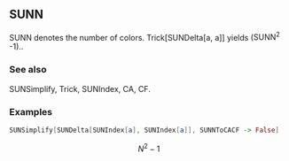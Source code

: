 ##  SUNN 

SUNN denotes the number of colors. Trick[SUNDelta[a, a]] yields ($\text{SUNN}^2$ -1)..

###  See also 

SUNSimplify, Trick, SUNIndex, CA, CF.

###  Examples 

```mathematica
SUNSimplify[SUNDelta[SUNIndex[a], SUNIndex[a]], SUNNToCACF -> False]
```

$$N^2-1$$